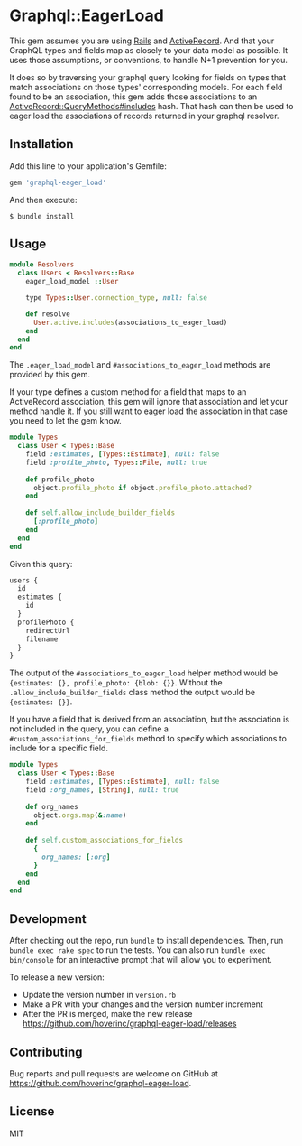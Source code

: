 # Graphql::EagerLoad

This gem assumes you are using [Rails](http://rubyonrails.org) and [ActiveRecord](https://guides.rubyonrails.org/active_record_querying.html). And that your GraphQL types and fields map as closely to your data model as possible. It uses those assumptions, or conventions, to handle N+1 prevention for you.

It does so by traversing your graphql query looking for fields on types that match
associations on those types' corresponding models. For each field found to be an association, this
gem adds those associations to an [ActiveRecord::QueryMethods#includes](https://api.rubyonrails.org/classes/ActiveRecord/QueryMethods.html#method-i-includes) hash. That hash can then be used to
eager load the associations of records returned in your graphql resolver.

## Installation

Add this line to your application's Gemfile:

```ruby
gem 'graphql-eager_load'
```

And then execute:

    $ bundle install

## Usage

```ruby
module Resolvers
  class Users < Resolvers::Base
    eager_load_model ::User

    type Types::User.connection_type, null: false

    def resolve
      User.active.includes(associations_to_eager_load)
    end
  end
end
```

The `.eager_load_model` and `#associations_to_eager_load` methods are provided by this gem.


If your type defines a custom method for a field that maps to an ActiveRecord association, this gem will ignore that association and let your method handle it. If you still want to eager load the association in that case you need to let the gem know.

```ruby
module Types
  class User < Types::Base
    field :estimates, [Types::Estimate], null: false
    field :profile_photo, Types::File, null: true
    
    def profile_photo
      object.profile_photo if object.profile_photo.attached?
    end
    
    def self.allow_include_builder_fields
      [:profile_photo]
    end
  end
end
```

Given this query: 

```javascript
users {
  id
  estimates {
    id
  }
  profilePhoto {
    redirectUrl
    filename
  }
}
```

The output of the `#associations_to_eager_load` helper method would be `{estimates: {}, profile_photo: {blob: {}}`. Without the `.allow_include_builder_fields` class method the output would be `{estimates: {}}`.

If you have a field that is derived from an association, but the association is not included in the query, you can define a `#custom_associations_for_fields` method to specify which associations to include for a specific field.

```ruby
module Types
  class User < Types::Base
    field :estimates, [Types::Estimate], null: false
    field :org_names, [String], null: true
    
    def org_names
      object.orgs.map(&:name)
    end
    
    def self.custom_associations_for_fields
      {
        org_names: [:org]
      }
    end
  end
end
```

## Development

After checking out the repo, run `bundle` to install dependencies. Then, run `bundle exec rake spec` to run the tests. You can also run `bundle exec bin/console` for an interactive prompt that will allow you to experiment.

To release a new version:

- Update the version number in `version.rb`
- Make a PR with your changes and the version number increment
- After the PR is merged, make the new release https://github.com/hoverinc/graphql-eager-load/releases

## Contributing

Bug reports and pull requests are welcome on GitHub at https://github.com/hoverinc/graphql-eager-load.


## License

MIT

